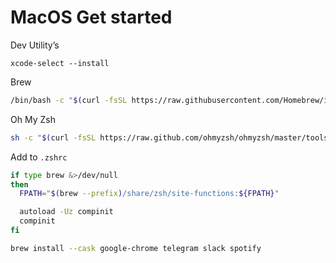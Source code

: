 # MacOS Get started

Dev Utility’s
```
xcode-select --install
```

Brew
```bash
/bin/bash -c "$(curl -fsSL https://raw.githubusercontent.com/Homebrew/install/HEAD/install.sh)" 
```

Oh My Zsh
```bash
sh -c "$(curl -fsSL https://raw.github.com/ohmyzsh/ohmyzsh/master/tools/install.sh)"
```

Add to `.zshrc`

```bash
if type brew &>/dev/null
then
  FPATH="$(brew --prefix)/share/zsh/site-functions:${FPATH}"

  autoload -Uz compinit
  compinit
fi
```

```bash
brew install --cask google-chrome telegram slack spotify
```
